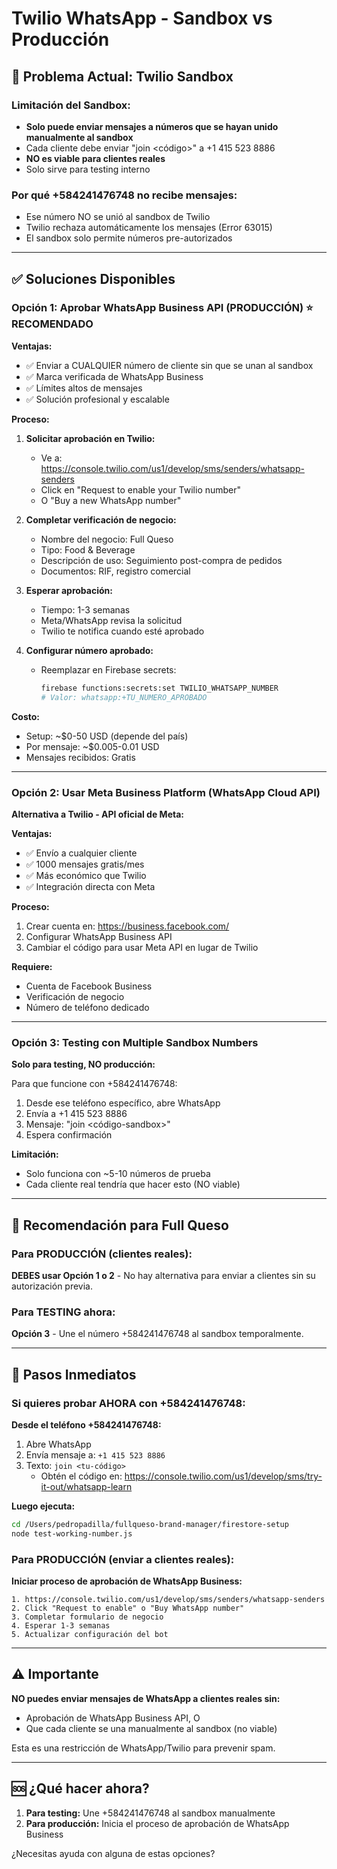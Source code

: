 # Twilio WhatsApp - Sandbox vs Producción

## 🔴 Problema Actual: Twilio Sandbox

### Limitación del Sandbox:
- **Solo puede enviar mensajes a números que se hayan unido manualmente al sandbox**
- Cada cliente debe enviar "join <código>" a +1 415 523 8886
- **NO es viable para clientes reales**
- Solo sirve para testing interno

### Por qué +584241476748 no recibe mensajes:
- Ese número NO se unió al sandbox de Twilio
- Twilio rechaza automáticamente los mensajes (Error 63015)
- El sandbox solo permite números pre-autorizados

---

## ✅ Soluciones Disponibles

### **Opción 1: Aprobar WhatsApp Business API (PRODUCCIÓN)** ⭐ RECOMENDADO

**Ventajas:**
- ✅ Enviar a CUALQUIER número de cliente sin que se unan al sandbox
- ✅ Marca verificada de WhatsApp Business
- ✅ Límites altos de mensajes
- ✅ Solución profesional y escalable

**Proceso:**
1. **Solicitar aprobación en Twilio:**
   - Ve a: https://console.twilio.com/us1/develop/sms/senders/whatsapp-senders
   - Click en "Request to enable your Twilio number"
   - O "Buy a new WhatsApp number"

2. **Completar verificación de negocio:**
   - Nombre del negocio: Full Queso
   - Tipo: Food & Beverage
   - Descripción de uso: Seguimiento post-compra de pedidos
   - Documentos: RIF, registro comercial

3. **Esperar aprobación:**
   - Tiempo: 1-3 semanas
   - Meta/WhatsApp revisa la solicitud
   - Twilio te notifica cuando esté aprobado

4. **Configurar número aprobado:**
   - Reemplazar en Firebase secrets:
     ```bash
     firebase functions:secrets:set TWILIO_WHATSAPP_NUMBER
     # Valor: whatsapp:+TU_NUMERO_APROBADO
     ```

**Costo:**
- Setup: ~$0-50 USD (depende del país)
- Por mensaje: ~$0.005-0.01 USD
- Mensajes recibidos: Gratis

---

### **Opción 2: Usar Meta Business Platform (WhatsApp Cloud API)**

**Alternativa a Twilio - API oficial de Meta:**

**Ventajas:**
- ✅ Envío a cualquier cliente
- ✅ 1000 mensajes gratis/mes
- ✅ Más económico que Twilio
- ✅ Integración directa con Meta

**Proceso:**
1. Crear cuenta en: https://business.facebook.com/
2. Configurar WhatsApp Business API
3. Cambiar el código para usar Meta API en lugar de Twilio

**Requiere:**
- Cuenta de Facebook Business
- Verificación de negocio
- Número de teléfono dedicado

---

### **Opción 3: Testing con Multiple Sandbox Numbers**

**Solo para testing, NO producción:**

Para que funcione con +584241476748:
1. Desde ese teléfono específico, abre WhatsApp
2. Envía a +1 415 523 8886
3. Mensaje: "join <código-sandbox>"
4. Espera confirmación

**Limitación:**
- Solo funciona con ~5-10 números de prueba
- Cada cliente real tendría que hacer esto (NO viable)

---

## 🎯 Recomendación para Full Queso

### Para PRODUCCIÓN (clientes reales):
**DEBES usar Opción 1 o 2** - No hay alternativa para enviar a clientes sin su autorización previa.

### Para TESTING ahora:
**Opción 3** - Une el número +584241476748 al sandbox temporalmente.

---

## 📝 Pasos Inmediatos

### Si quieres probar AHORA con +584241476748:

**Desde el teléfono +584241476748:**
1. Abre WhatsApp
2. Envía mensaje a: `+1 415 523 8886`
3. Texto: `join <tu-código>`
   - Obtén el código en: https://console.twilio.com/us1/develop/sms/try-it-out/whatsapp-learn

**Luego ejecuta:**
```bash
cd /Users/pedropadilla/fullqueso-brand-manager/firestore-setup
node test-working-number.js
```

### Para PRODUCCIÓN (enviar a clientes reales):

**Iniciar proceso de aprobación de WhatsApp Business:**
```
1. https://console.twilio.com/us1/develop/sms/senders/whatsapp-senders
2. Click "Request to enable" o "Buy WhatsApp number"
3. Completar formulario de negocio
4. Esperar 1-3 semanas
5. Actualizar configuración del bot
```

---

## ⚠️ Importante

**NO puedes enviar mensajes de WhatsApp a clientes reales sin:**
- Aprobación de WhatsApp Business API, O
- Que cada cliente se una manualmente al sandbox (no viable)

Esta es una restricción de WhatsApp/Twilio para prevenir spam.

---

## 🆘 ¿Qué hacer ahora?

1. **Para testing:** Une +584241476748 al sandbox manualmente
2. **Para producción:** Inicia el proceso de aprobación de WhatsApp Business

¿Necesitas ayuda con alguna de estas opciones?
